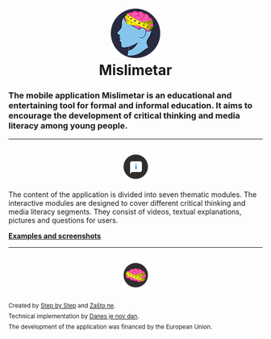 <h1 align="center">
  <img width="98" height="98" src="docs/assets/logo.png" alt="logo">
  <br>
  Mislimetar
</h1>


### The mobile application Mislimetar is an educational and entertaining tool for formal and informal education. It aims to encourage the development of critical thinking and media literacy among young people.

---

<h2 align="center">
  <img width="49" height="49" src="docs/assets/info.png" alt="info">
</h2>

The content of the application is divided into seven thematic modules. The interactive modules are designed to cover different critical thinking and media literacy segments. They consist of videos, textual explanations, pictures and questions for users.

**[Examples and screenshots](docs/examples.md)**

---

<h2 align="center">
  <img width="49" height="49" src="docs/assets/brain.png" alt="modules">
</h2>

<sub>Created by [Step by Step](https://sbs.ba/) and [Zašto ne](https://zastone.ba/).<br>
Technical implementation by [Danes je nov dan](https://danesjenovdan.si/).<br>
The development of the application was financed by the European Union.</sub>
